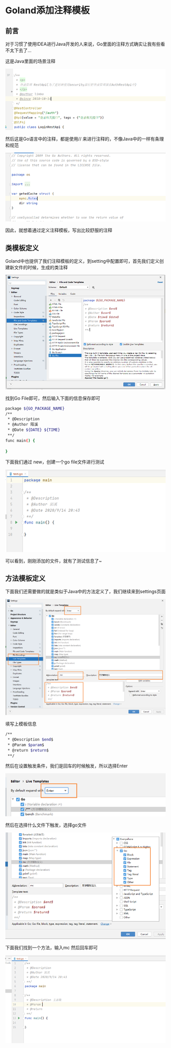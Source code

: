 # Goland添加注释模板

## 前言

对于习惯了使用IDEA进行Java开发的人来说，Go里面的注释方式确实让我有些看不太下去了...

这是Java里面的场景注释

![image-20200914201634434](images/image-20200914201634434.png)

然后这是Go语言中的注释，都是使用// 来进行注释的，不像Java中的一样有条理和规范

![image-20200914201651682](images/image-20200914201651682.png)

因此，就想着通过定义注释模板，写出比较舒服的注释

## 类模板定义

Goland中也提供了我们注释模板的定义，到setting中配置即可，首先我们定义创建新文件的时候，生成的类注释

![image-20200914203043675](images/image-20200914203043675.png)

找到Go File即可，然后输入下面的信息保存即可

```bash
package ${GO_PACKAGE_NAME}
/**
 * @Description 
 * @Author 陌溪
 * @Date ${DATE} ${TIME}
 **/
func main() {
	
}
```

下面我们通过 new，创建一个go file文件进行测试

![image-20200914204319229](images/image-20200914204319229.png)

可以看到，刚刚添加的文件，就有了测试信息了~

## 方法模板定义

下面我们还需要做的就是类似于Java中的方法定义了，我们继续来到settings页面

![image-20200914205246807](images/image-20200914205246807.png)

填写上模板信息

```bash
/**
 * @Description $end$
 * @Param $param$
 * @return $return$
 **/
```

然后在设置触发条件，我们是回车的时候触发，所以选择Enter

![image-20200914204809757](images/image-20200914204809757.png)

然后在选择什么文件下触发，选择go文件

![image-20200914205313206](images/image-20200914205313206.png)

下面我们找到一个方法，输入mc  然后回车即可

![image-20200914205343678](images/image-20200914205343678.png)
